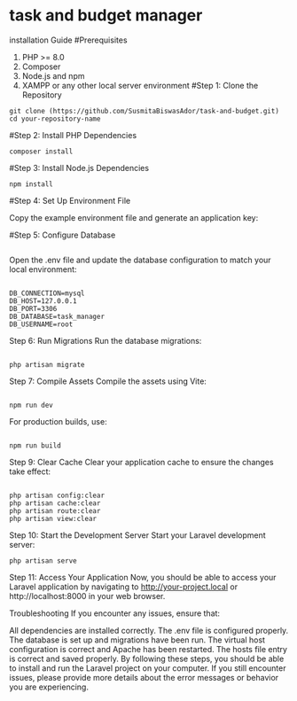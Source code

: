 # task and budget manager
<!--installation procedure-->

installation Guide
#Prerequisites
1. PHP >= 8.0
2. Composer
3. Node.js and npm
4. XAMPP or any other local server environment
#Step 1: Clone the Repository

``` 
git clone (https://github.com/SusmitaBiswasAdor/task-and-budget.git)
cd your-repository-name
```

#Step 2: Install PHP Dependencies
```
composer install
```

#Step 3: Install Node.js Dependencies
```
npm install
```
#Step 4: Set Up Environment File

Copy the example environment file and generate an application key:

#Step 5: Configure Database
```
```
Open the .env file and update the database configuration to match your local environment:
```

DB_CONNECTION=mysql
DB_HOST=127.0.0.1
DB_PORT=3306
DB_DATABASE=task_manager
DB_USERNAME=root
```


Step 6: Run Migrations
Run the database migrations:
```

php artisan migrate
```

Step 7: Compile Assets
Compile the assets using Vite:
```

npm run dev
```

For production builds, use:
```

npm run build
```




Step 9: Clear Cache
Clear your application cache to ensure the changes take effect:
```

php artisan config:clear
php artisan cache:clear
php artisan route:clear
php artisan view:clear
```


Step 10: Start the Development Server
Start your Laravel development server:
```
php artisan serve
```


Step 11: Access Your Application
Now, you should be able to access your Laravel application by navigating to http://your-project.local or http://localhost:8000 in your web browser.

Troubleshooting
If you encounter any issues, ensure that:

All dependencies are installed correctly.
The .env file is configured properly.
The database is set up and migrations have been run.
The virtual host configuration is correct and Apache has been restarted.
The hosts file entry is correct and saved properly.
By following these steps, you should be able to install and run the Laravel project on your computer. If you still encounter issues, please provide more details about the error messages or behavior you are experiencing.

